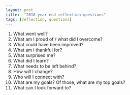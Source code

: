```yaml
---
layout: post
title:  "2018 year end reflection questions"
tags: [reflection, questions]
---
```

1. What went well?
2. What am I proud of / what did I overcome?
3. What could have been improved?
4. What am I thankful for?
5. What surprised me?
6. What did I learn?
7. What needs to be left behind?
8. How will I change?
9. Who will I connect with?
10. What are my goals? Of those, what are my top goals? 
11. What can I look forward to?
